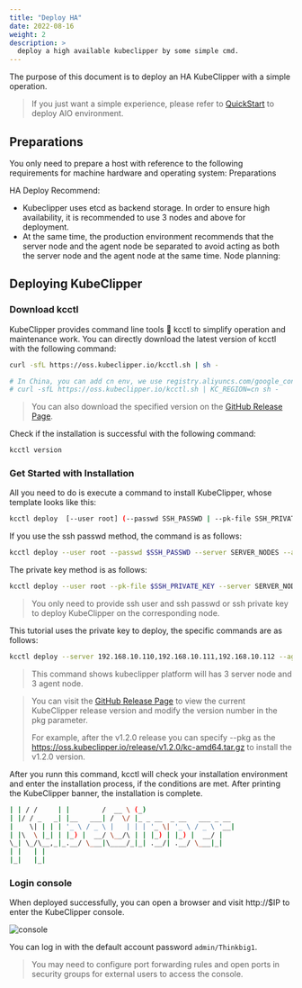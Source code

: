 ```yaml
---
title: "Deploy HA"
date: 2022-08-16
weight: 2
description: >
  deploy a high available kubeclipper by some simple cmd.
---
```


The purpose of this document is to deploy an HA  KubeClipper with a simple operation.
> If you just want a simple experience, please refer to [QuickStart](https://github.com/kubeclipper/kubeclipper#quick-start) to deploy AIO environment.



## Preparations

You only need to prepare a host with reference to the following requirements for machine hardware and operating system: Preparations

HA Deploy Recommend:

- Kubeclipper uses etcd as backend storage. In order to ensure high availability, it is recommended to use 3 nodes and above for deployment.
- At the same time, the production environment recommends that the server node and the agent node be separated to avoid acting as both the server node and the agent node at the same time.
  Node planning:

## Deploying KubeClipper

### Download kcctl

KubeClipper provides command line tools 🔧 kcctl to simplify operation and maintenance work. You can directly download the latest version of kcctl with the following command:

```bash
curl -sfL https://oss.kubeclipper.io/kcctl.sh | sh -

# In China, you can add cn env, we use registry.aliyuncs.com/google_containers instead of k8s.gcr.io
# curl -sfL https://oss.kubeclipper.io/kcctl.sh | KC_REGION=cn sh -
```

> You can also download the specified version on the [GitHub Release Page](https://github.com/kubeclipper/kubeclipper/releases).

Check if the installation is successful with the following command:

```bash
kcctl version
```



### Get Started with Installation

All you need to do is execute a command to install KubeClipper, whose template looks like this:

```bash
kcctl deploy  [--user root] (--passwd SSH_PASSWD | --pk-file SSH_PRIVATE_KEY) (--server SERVER_NODES) (--agent AGENT_NODES)
```

If you use the ssh passwd method, the command is as follows:

```bash
kcctl deploy --user root --passwd $SSH_PASSWD --server SERVER_NODES --agent AGENT_NODES
```

The private key method is as follows:

```bash
kcctl deploy --user root --pk-file $SSH_PRIVATE_KEY --server SERVER_NODES --agent AGENT_NODES
```

> You only need to provide ssh user and ssh passwd or ssh private key to deploy KubeClipper on the corresponding node.

This tutorial uses the private key to deploy, the specific commands are as follows:

```bash
kcctl deploy --server 192.168.10.110,192.168.10.111,192.168.10.112 --agent 192.168.10.113,192.168.10.114,192.168.10.115 --pk-file ~/.ssh/id_rsa --pkg https://oss.kubeclipper.io/release/v1.1.0/kc-amd64.tar.gz
```

> This  command shows kubeclipper platform will has 3 server node and 3 agent node.

> You can visit the [GitHub Release Page](https://github.com/kubeclipper/kubeclipper/releases) to view the current KubeClipper release version and modify the version number in the pkg parameter.
>
> For example, after the v1.2.0 release you can specify --pkg as the https://oss.kubeclipper.io/release/v1.2.0/kc-amd64.tar.gz to install the v1.2.0 version.

After you runn this command, kcctl will check your installation environment and enter the installation process, if the conditions are met.
After printing the KubeClipper banner, the installation is complete.

```bash
| | / /     | |        /  __ \ (_)
| |/ / _   _| |__   ___| /  \/ |_ _ __  _ __   ___ _ __
|    \| | | | '_ \ / _ \ |   | | | '_ \| '_ \ / _ \ '__|
| |\  \ |_| | |_) |  __/ \__/\ | | |_) | |_) |  __/ |
\_| \_/\__,_|_.__/ \___|\____/_|_| .__/| .__/ \___|_|
| |   | |
|_|   |_|
```



### Login console

When deployed successfully, you can open a browser and visit http://$IP to enter the KubeClipper console.

![console](/images/docs-quickstart/console-login.png)

You can log in with the default account password `admin/Thinkbig1`.

> You may need to configure port forwarding rules and open ports in security groups for external users to access the console.
